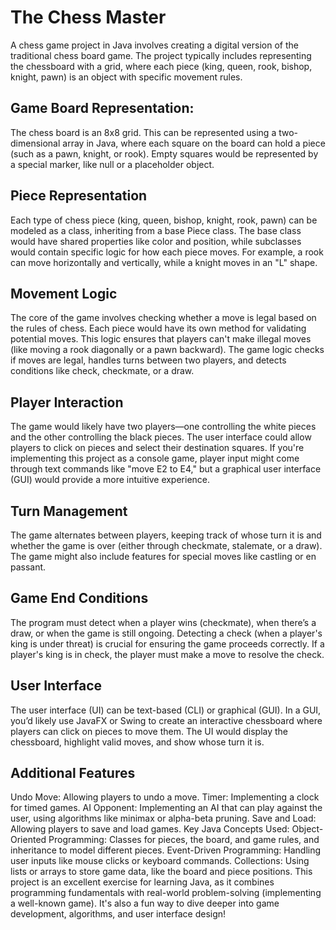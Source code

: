 # The Chess Master
A chess game project in Java involves creating a digital version of the traditional chess board game. The project typically includes representing the chessboard with a grid, where each piece (king, queen, rook, bishop, knight, pawn) is an object with specific movement rules.

## Game Board Representation:
The chess board is an 8x8 grid. This can be represented using a two-dimensional array in Java, where each square on the board can hold a piece (such as a pawn, knight, or rook). Empty squares would be represented by a special marker, like null or a placeholder object.

## Piece Representation
Each type of chess piece (king, queen, bishop, knight, rook, pawn) can be modeled as a class, inheriting from a base Piece class. The base class would have shared properties like color and position, while subclasses would contain specific logic for how each piece moves. For example, a rook can move horizontally and vertically, while a knight moves in an "L" shape.

## Movement Logic
The core of the game involves checking whether a move is legal based on the rules of chess. Each piece would have its own method for validating potential moves. This logic ensures that players can't make illegal moves (like moving a rook diagonally or a pawn backward). The game logic checks if moves are legal, handles turns between two players, and detects conditions like check, checkmate, or a draw. 

## Player Interaction
The game would likely have two players—one controlling the white pieces and the other controlling the black pieces. The user interface could allow players to click on pieces and select their destination squares. If you're implementing this project as a console game, player input might come through text commands like "move E2 to E4," but a graphical user interface (GUI) would provide a more intuitive experience.

## Turn Management
The game alternates between players, keeping track of whose turn it is and whether the game is over (either through checkmate, stalemate, or a draw). The game might also include features for special moves like castling or en passant.

## Game End Conditions
The program must detect when a player wins (checkmate), when there’s a draw, or when the game is still ongoing. Detecting a check (when a player's king is under threat) is crucial for ensuring the game proceeds correctly. If a player's king is in check, the player must make a move to resolve the check.

## User Interface
The user interface (UI) can be text-based (CLI) or graphical (GUI). In a GUI, you’d likely use JavaFX or Swing to create an interactive chessboard where players can click on pieces to move them. The UI would display the chessboard, highlight valid moves, and show whose turn it is.

## Additional Features
Undo Move: Allowing players to undo a move.
Timer: Implementing a clock for timed games.
AI Opponent: Implementing an AI that can play against the user, using algorithms like minimax or alpha-beta pruning.
Save and Load: Allowing players to save and load games.
Key Java Concepts Used:
Object-Oriented Programming: Classes for pieces, the board, and game rules, and inheritance to model different pieces.
Event-Driven Programming: Handling user inputs like mouse clicks or keyboard commands.
Collections: Using lists or arrays to store game data, like the board and piece positions.
This project is an excellent exercise for learning Java, as it combines programming fundamentals with real-world problem-solving (implementing a well-known game). It's also a fun way to dive deeper into game development, algorithms, and user interface design!
